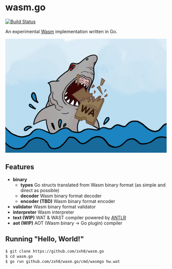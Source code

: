 # wasm.go

[![Build Status](https://travis-ci.com/zxh0/wasm.go.svg?branch=master)](https://travis-ci.com/zxh0/wasm.go)

An experimental [Wasm](https://webassembly.org/) implementation written in Go.

![jaws](jaws.png)



## Features

* **binary**
  * **types** Go structs translated from Wasm binary format (as simple and direct as possible)
  * **decoder** Wasm binary format decoder
  * **encoder (TBD)** Wasm binary format encoder
* **validator** Wasm binary format validator
* **interpreter** Wasm interpreter 
* **text (WIP)** WAT & WAST compiler powered by [ANTLR](https://www.antlr.org/)
* **aot (WIP)** AOT (Wasm binary -> Go plugin) compiler



## Running "Hello, World!"

```
$ git clone https://github.com/zxh0/wasm.go
$ cd wasm.go
$ go run github.com/zxh0/wasm.go/cmd/wasmgo hw.wat
```

